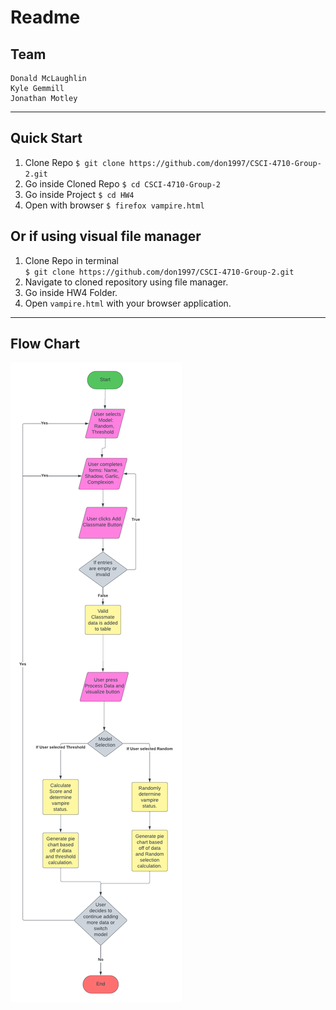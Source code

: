 # Readme

## Team
```
Donald McLaughlin
Kyle Gemmill
Jonathan Motley

```
---
## Quick Start

1. Clone Repo
`$ git clone https://github.com/don1997/CSCI-4710-Group-2.git`
2. Go inside Cloned Repo
`$ cd CSCI-4710-Group-2`
3. Go inside Project
`$ cd HW4`
4. Open with browser 
`$ firefox vampire.html`
## Or if using visual file manager
1. Clone Repo in terminal  
`$ git clone https://github.com/don1997/CSCI-4710-Group-2.git`
2. Navigate to cloned repository using file manager.
3. Go inside HW4 Folder.
4. Open `vampire.html` with your browser application. 
---
## Flow Chart
![image](VampireFlow.png)
